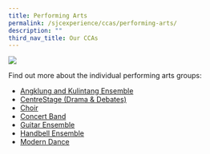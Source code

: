 ```yaml
---
title: Performing Arts
permalink: /sjcexperience/ccas/performing-arts/
description: ""
third_nav_title: Our CCAs
---
```

![](/images/CCA/Visual%20&%20Performing%20Arts/vpa.jpg)

Find out more about the individual performing arts groups:

* [Angklung and Kulintang Ensemble](/angklung)
* [CentreStage (Drama & Debates)](/centrestage)
* [Choir](/choir)
* [Concert Band](/concertband)
* [Guitar Ensemble](/guitar)
* [Handbell Ensemble](/handbell)
* [Modern Dance](/dance)
